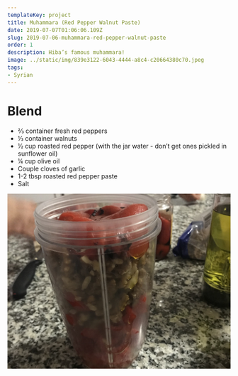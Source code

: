 ```yaml
---
templateKey: project
title: Muhammara (Red Pepper Walnut Paste)
date: 2019-07-07T01:06:06.109Z
slug: 2019-07-06-muhammara-red-pepper-walnut-paste
order: 1
description: Hiba’s famous muhammara!
image: ../static/img/839e3122-6043-4444-a8c4-c20664380c70.jpeg
tags:
- Syrian
---
```


# Blend

- ⅔ container fresh red peppers
- ⅓ container walnuts
- ½ cup roasted red pepper (with the jar water - don’t get ones pickled in sunflower oil)
- ¼ cup olive oil
- Couple cloves of garlic
- 1-2 tbsp roasted red pepper paste
- Salt

![Blend it!](/img/8e657390-4b8f-4fc4-ba5f-bd1389d9cdf9.jpeg)
